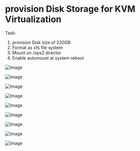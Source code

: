 # provision Disk Storage for KVM Virtualization #
Task:
1. provision Disk size of 220GB
2. Format as xfs file system
3. Mount on /ops2 director
4. Enable automount at system reboot


![Image](https://github.com/user-attachments/assets/240897d9-da4f-4288-bb6d-fb66cc3afda2)

![Image](https://github.com/user-attachments/assets/90abfe1b-fb32-40d1-9ecc-e1e4aa9f47b8)

![Image](https://github.com/user-attachments/assets/526a34c3-4834-4f56-afb0-c9c52437dd73)

![Image](https://github.com/user-attachments/assets/ad116832-3c3b-4892-b16b-54e4314aa5bb)

![Image](https://github.com/user-attachments/assets/eb21715d-d359-4449-b386-1f42d9dae231)

![Image](https://github.com/user-attachments/assets/30918735-87b0-495a-a330-f436b69fd7ed)

![Image](https://github.com/user-attachments/assets/c8552169-b9eb-4dcc-aada-1c49974326ec)

![Image](https://github.com/user-attachments/assets/1e5558f8-df1c-405e-a346-5415ca37c046)

![Image](https://github.com/user-attachments/assets/ffe66eba-f353-4fc3-bd03-a5c4ccc1b0dc)
